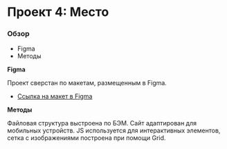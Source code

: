 # Проект 4: Место

### Обзор

* Figma
* Методы

**Figma**

Проект сверстан по макетам, размещенным в Figma.
* [Ссылка на макет в Figma](https://www.figma.com/file/StZjf8HnoeLdiXS7dYrLAh/JavaScript.-Sprint-4)

**Методы**

Файловая структура выстроена по БЭМ. Сайт адаптирован для мобильных устройств. JS используется для интерактивных элементов, сетка с изображениями построена при помощи Grid.